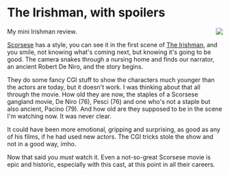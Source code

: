 # The Irishman, with spoilers
<img src="http://scripting.com/images/2019/11/28/theIrishman.png" border="0" align="right">My mini Irishman review.

<a href="https://en.wikipedia.org/wiki/Martin_Scorsese">Scorsese</a> has a style, you can see it in the first scene of <a href="http://scripting.com/2019/11/27.html#a195050">The Irishman</a>, and you smile, not knowing what's coming next, but knowing it's going to be good. The camera snakes through a nursing home and finds our narrator, an ancient Robert De Niro, and the story begins.

They do some fancy CGI stuff to show the characters much younger than the actors are today, but it doesn't work. I was thinking about that all through the movie. How old they are now, the staples of a Scorsese gangland movie, De Niro (76), Pesci (76) and one who's not a staple but also ancient, Pacino (79). And how old are they supposed to be in the scene I'm watching now. It was never clear. 

It could have been more emotional, gripping and surprising, as good as any of his films, if he had used new actors. The CGI tricks stole the show and not in a good way, imho.

Now that said you <i>must</i> watch it. Even a not-so-great Scorsese movie is epic and historic, especially with this cast, at this point in all their careers. 

